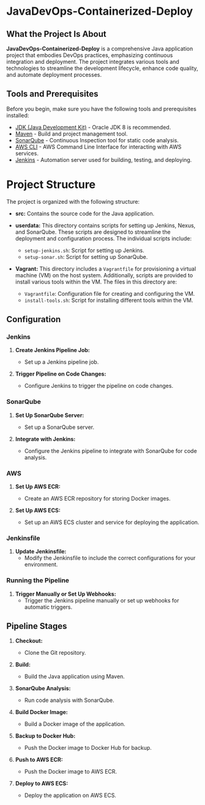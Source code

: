 # JavaDevOps-Containerized-Deploy

## What the Project Is About

**JavaDevOps-Containerized-Deploy** is a comprehensive Java application project that embodies DevOps practices, emphasizing continuous integration and deployment. The project integrates various tools and technologies to streamline the development lifecycle, enhance code quality, and automate deployment processes.

## Tools and Prerequisites

Before you begin, make sure you have the following tools and prerequisites installed:

- [JDK (Java Development Kit)](https://www.oracle.com/java/technologies/javase-downloads.html) - Oracle JDK 8 is recommended.
- [Maven](https://maven.apache.org/download.cgi) - Build and project management tool.
- [SonarQube](https://www.sonarqube.org/) - Continuous Inspection tool for static code analysis.
- [AWS CLI](https://aws.amazon.com/cli/) - AWS Command Line Interface for interacting with AWS services.
- [Jenkins](https://www.jenkins.io/download/) - Automation server used for building, testing, and deploying.

# Project Structure

The project is organized with the following structure:

- **src:** Contains the source code for the Java application.

- **userdata:** This directory contains scripts for setting up Jenkins, Nexus, and SonarQube. These scripts are designed to streamline the deployment and configuration process. The individual scripts include:

  - `setup-jenkins.sh`: Script for setting up Jenkins.
  - `setup-sonar.sh`: Script for setting up SonarQube.

- **Vagrant:** This directory includes a `Vagrantfile` for provisioning a virtual machine (VM) on the host system. Additionally, scripts are provided to install various tools within the VM. The files in this directory are:

  - `Vagrantfile`: Configuration file for creating and configuring the VM.
  - `install-tools.sh`: Script for installing different tools within the VM.


## Configuration

### Jenkins

1. **Create Jenkins Pipeline Job:**
   - Set up a Jenkins pipeline job.

2. **Trigger Pipeline on Code Changes:**
   - Configure Jenkins to trigger the pipeline on code changes.

### SonarQube

1. **Set Up SonarQube Server:**
   - Set up a SonarQube server.

2. **Integrate with Jenkins:**
   - Configure the Jenkins pipeline to integrate with SonarQube for code analysis.

### AWS

1. **Set Up AWS ECR:**
   - Create an AWS ECR repository for storing Docker images.

2. **Set Up AWS ECS:**
   - Set up an AWS ECS cluster and service for deploying the application.

### Jenkinsfile

1. **Update Jenkinsfile:**
   - Modify the Jenkinsfile to include the correct configurations for your environment.

### Running the Pipeline

1. **Trigger Manually or Set Up Webhooks:**
   - Trigger the Jenkins pipeline manually or set up webhooks for automatic triggers.

## Pipeline Stages

1. **Checkout:**
   - Clone the Git repository.

2. **Build:**
   - Build the Java application using Maven.

3. **SonarQube Analysis:**
   - Run code analysis with SonarQube.

4. **Build Docker Image:**
   - Build a Docker image of the application.

5. **Backup to Docker Hub:**
   - Push the Docker image to Docker Hub for backup.

6. **Push to AWS ECR:**
   - Push the Docker image to AWS ECR.

7. **Deploy to AWS ECS:**
   - Deploy the application on AWS ECS.

